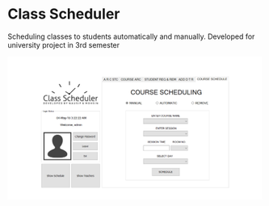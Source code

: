 # Class Scheduler
Scheduling classes to students automatically and manually. Developed for university project in 3rd semester

<img src="Class Scheduler Main Panel.png" alt="Class Scheduler Main Panel" title="Class Scheduler">

